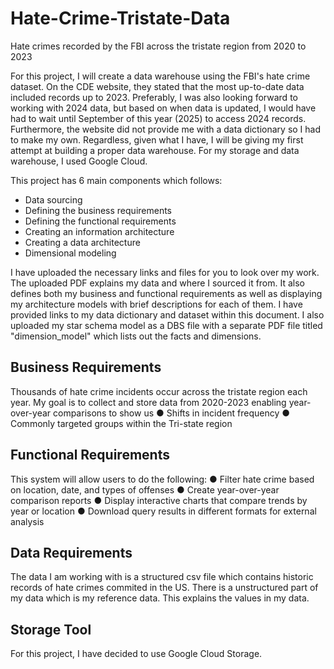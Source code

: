 # Hate-Crime-Tristate-Data
Hate crimes recorded by the FBI across the tristate region from 2020 to 2023

For this project, I will create a data warehouse using the FBI's hate crime dataset. On the CDE website, they stated that the most up-to-date data included records up to 2023.
Preferably, I was also looking forward to working with 2024 data, but based on when data is updated, I would have had to wait until September of this year (2025) to access 2024 records.
Furthermore, the website did not provide me with a data dictionary so I had to make my own.
Regardless, given what I have, I will be giving my first attempt at building a proper data warehouse.
For my storage and data warehouse, I used Google Cloud.

This project has 6 main components which follows:
- Data sourcing
- Defining the business requirements
- Defining the functional requirements
- Creating an information architecture
- Creating a data architecture
- Dimensional modeling

I have uploaded the necessary links and files for you to look over my work.
The uploaded PDF explains my data and where I sourced it from. It also defines both my business and functional requirements as well as displaying my architecture models with brief descriptions for each of them.
I have provided links to my data dictionary and dataset within this document.
I also uploaded my star schema model as a DBS file with a separate PDF file titled "dimension_model" which lists out the facts and dimensions.

## Business Requirements
Thousands of hate crime incidents occur across the tristate region each year. My goal is to
collect and store data from 2020-2023 enabling year-over-year comparisons to show us
  ● Shifts in incident frequency
  ● Commonly targeted groups within the Tri-state region
  
## Functional Requirements
This system will allow users to do the following:
  ● Filter hate crime based on location, date, and types of offenses
  ● Create year-over-year comparison reports
  ● Display interactive charts that compare trends by year or location
  ● Download query results in different formats for external analysis

## Data Requirements
The data I am working with is a structured csv file which contains historic records of hate crimes commited in the US.
There is a unstructured part of my data which is my reference data. This explains the values in my data.

## Storage Tool
For this project, I have decided to use Google Cloud Storage.
